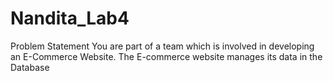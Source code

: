 # Nandita_Lab4
Problem Statement You are part of a team which is involved in developing an E-Commerce Website. The E-commerce website manages its data in the Database
